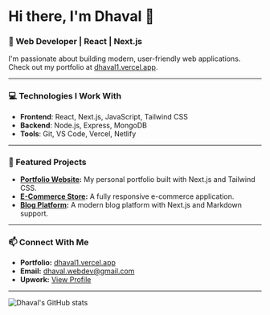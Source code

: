 # Hi there, I'm Dhaval 👋

### 🚀 Web Developer | React | Next.js

I'm passionate about building modern, user-friendly web applications.  
Check out my portfolio at [dhaval1.vercel.app](https://dhaval1.vercel.app).

---

### 💻 Technologies I Work With
- **Frontend**: React, Next.js, JavaScript, Tailwind CSS
- **Backend**: Node.js, Express, MongoDB
- **Tools**: Git, VS Code, Vercel, Netlify

---

### 🌟 Featured Projects
- **[Portfolio Website](https://dhaval1.vercel.app):** My personal portfolio built with Next.js and Tailwind CSS.
- **[E-Commerce Store](https://github.com/dhaval110/ecommerce):** A fully responsive e-commerce application.
- **[Blog Platform](https://github.com/dhaval110/blog-platform):** A modern blog platform with Next.js and Markdown support.

---

### 📫 Connect With Me
- **Portfolio:** [dhaval1.vercel.app](https://dhaval1.vercel.app)
- **Email:** dhaval.webdev@gmail.com
- **Upwork:** [View Profile](https://www.upwork.com/freelancers/~01107a9cf8317ca04c)

---

![Dhaval's GitHub stats](https://github-readme-stats.vercel.app/api?username=dhaval110&show_icons=true&theme=radical)
